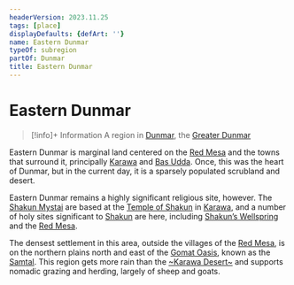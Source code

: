 ```yaml
---
headerVersion: 2023.11.25
tags: [place]
displayDefaults: {defArt: ''}
name: Eastern Dunmar
typeOf: subregion
partOf: Dunmar
title: Eastern Dunmar
---
```

# Eastern Dunmar
>[!info]+ Information
> A region in [Dunmar](<../dunmar.md>), the [Greater Dunmar](<../../../greater-dunmar.md>)

Eastern Dunmar is marginal land centered on the [Red Mesa](<./red-mesa.md>) and the towns that surround it, principally [Karawa](<./karawa.md>) and [Bas Udda](<./bas-udda.md>). Once, this was the heart of Dunmar, but in the current day, it is a sparsely populated scrubland and desert.

Eastern Dunmar remains a highly significant religious site, however. The [Shakun Mystai](<../../../../../groups/dunmari-mystery-cults/shakun-mystai.md>) are based at the [Temple of Shakun](<./temple-of-shakun.md>) in [Karawa](<./karawa.md>), and a number of holy sites significant to [Shakun](<../../../../../cosmology/gods/incorporeal-gods/dunmari/shakun.md>) are here, including [Shakun’s Wellspring](<./shakuns-wellspring.md>) and the [Red Mesa](<./red-mesa.md>). 

The densest settlement in this area, outside the villages of the [Red Mesa](<./red-mesa.md>), is on the northern plains north and east of the [Gomat Oasis](<../../../dunmari-basin/gomat.md>), known as the [Samtal](<../../../dunmari-basin/samtal.md>). This region gets more rain than the [~Karawa Desert~](<../../../dunmari-basin/karawa-desert.md>) and supports nomadic grazing and herding, largely of sheep and goats.